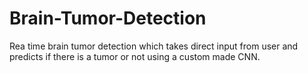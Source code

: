 # Brain-Tumor-Detection
Rea time brain tumor detection which takes direct input from user and predicts if there is a tumor or not using a custom made CNN.
